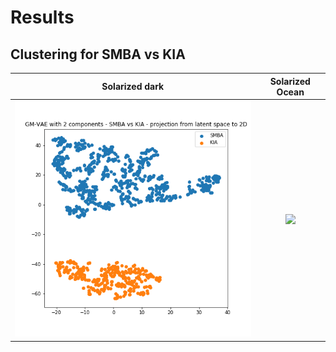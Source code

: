# Results

## Clustering for SMBA vs KIA

Solarized dark             |  Solarized Ocean
:-------------------------:|:-------------------------:
![](./high_param_gmvae_2/gmvae2_tsne.png)  |  ![](https://...Ocean.png)
